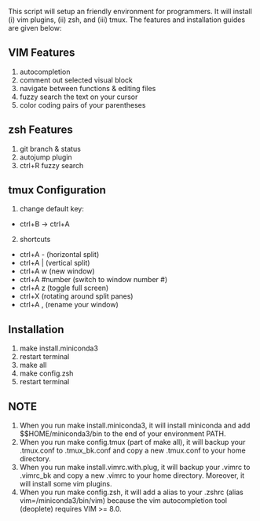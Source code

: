 This script will setup an friendly environment for programmers. It will install (i) vim plugins, (ii) zsh, and (iii) tmux. The features and installation guides are given below:

## VIM Features
1. autocompletion
2. comment out selected visual block
3. navigate between functions & editing files
4. fuzzy search the text on your cursor
5. color coding pairs of your parentheses

## zsh Features
1. git branch & status
2. autojump plugin
3. ctrl+R fuzzy search

## tmux Configuration
1. change default key:
- ctrl+B -> ctrl+A
2. shortcuts
- ctrl+A - (horizontal split) 
- ctrl+A | (vertical split) 
- ctrl+A w (new window)
- ctrl+A #number (switch to window number #)
- ctrl+A z (toggle full screen)
- ctrl+X (rotating around split panes)
- ctrl+A , (rename your window)


## Installation
1. make install.miniconda3
2. restart terminal
3. make all
4. make config.zsh
5. restart terminal

## NOTE
1. When you run make install.miniconda3, it will install miniconda and add $$HOME/miniconda3/bin to the end of your environment PATH. 
2. When you run make config.tmux (part of make all), it will backup your .tmux.conf to .tmux_bk.conf and copy a new .tmux.conf to your home directory.
3. When you run make install.vimrc.with.plug, it will backup your .vimrc to .vimrc_bk and copy a new .vimrc to your home directory. Moreover, it will install some vim plugins. 
4. When you run make config.zsh, it will add a alias to your .zshrc (alias vim=/miniconda3/bin/vim) because the vim autocompletion tool (deoplete) requires VIM >= 8.0.
